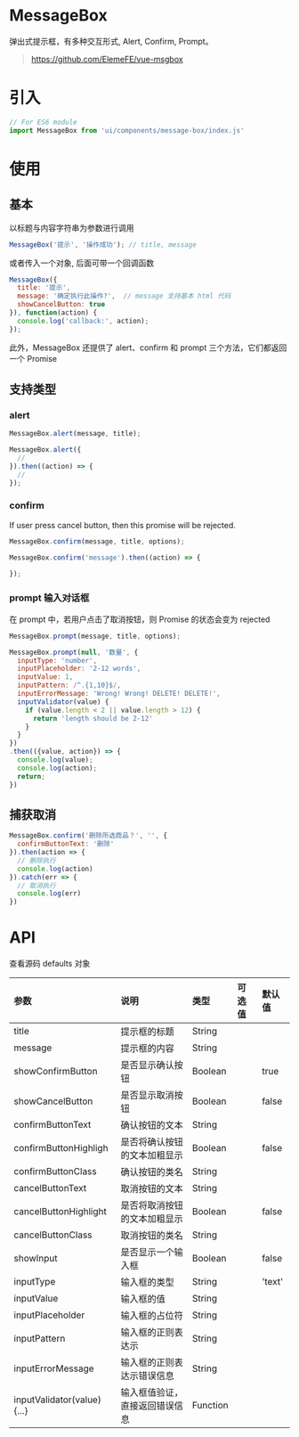# MessageBox

弹出式提示框，有多种交互形式, Alert, Confirm, Prompt。

> https://github.com/ElemeFE/vue-msgbox

# 引入

```JavaScript
// For ES6 module
import MessageBox from 'ui/components/message-box/index.js'
```

# 使用

## 基本

以标题与内容字符串为参数进行调用

```JavaScript
MessageBox('提示', '操作成功'); // title, message
```

或者传入一个对象, 后面可带一个回调函数

```JavaScript
MessageBox({
  title: '提示',
  message: '确定执行此操作?',  // message 支持基本 html 代码
  showCancelButton: true
}), function(action) {
  console.log('callback:', action);
});
```
此外，MessageBox 还提供了 alert、confirm 和 prompt 三个方法，它们都返回一个 Promise

## 支持类型

### alert

```JavaScript
MessageBox.alert(message, title);
```

```JavaScript
MessageBox.alert({
  //
}).then((action) => {
  //
});
```

### confirm

If user press cancel button, then this promise will be rejected.

```JavaScript
MessageBox.confirm(message, title, options);
```

```JavaScript
MessageBox.confirm('message').then((action) => {

});
```

### prompt 输入对话框

在 prompt 中，若用户点击了取消按钮，则 Promise 的状态会变为 rejected

```JavaScript
MessageBox.prompt(message, title, options);
```

```JavaScript
MessageBox.prompt(null, '数量', {
  inputType: 'number',
  inputPlaceholder: '2-12 words',
  inputValue: 1,
  inputPattern: /^.{1,10}$/,
  inputErrorMessage: 'Wrong! Wrong! DELETE! DELETE!',
  inputValidator(value) {
    if (value.length < 2 || value.length > 12) {
      return 'length should be 2-12'
    }
  }
})
.then(({value, action}) => {
  console.log(value);
  console.log(action);
  return;
})
```

## 捕获取消
```JavaScript
MessageBox.confirm('删除所选商品？', '', {
  confirmButtonText: '删除'
}).then(action => {
  // 删除执行
  console.log(action)
}).catch(err => {
  // 取消执行
  console.log(err)
})
```

# API

查看源码 defaults 对象

| 参数 | 说明 |	类型 | 可选值 | 默认值 |
| :---- | :---- | :---- | :---- | :---- |
| title | 提示框的标题 | String |  |  |
| message | 提示框的内容 | String |  |  |
| showConfirmButton | 是否显示确认按钮 | Boolean |  | 	true |
| showCancelButton | 是否显示取消按钮 | Boolean |  | false |
| confirmButtonText | 	确认按钮的文本 | String |  |  |
| confirmButtonHighligh | 是否将确认按钮的文本加粗显示 | Boolean |  | false |
| confirmButtonClass | 确认按钮的类名 | String |  |  |
| cancelButtonText | 	取消按钮的文本 | String |  |  |
| cancelButtonHighlight | 是否将取消按钮的文本加粗显示 | Boolean |  | false |
| cancelButtonClass | 取消按钮的类名 | String |  |  |
| showInput | 是否显示一个输入框 | Boolean |  | false |
| inputType | 输入框的类型 | 	String |  | 	'text' |
| inputValue | 输入框的值 | String |  |  |
| inputPlaceholder | 输入框的占位符 | String |  |  |
| inputPattern | 输入框的正则表达示 | String |  |  |
| inputErrorMessage | 输入框的正则表达示错误信息 | String |  |  |
| inputValidator(value) {...} | 输入框值验证，直接返回错误信息 | Function |  |  |
